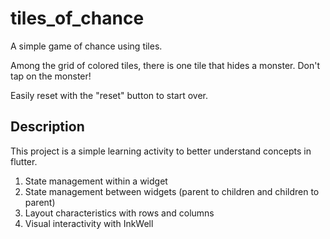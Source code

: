 # tiles_of_chance

A simple game of chance using tiles.

Among the grid of colored tiles, there is one tile that hides a monster. Don't tap on the monster!

Easily reset with the "reset" button to start over.

## Description

This project is a simple learning activity to better understand concepts in flutter.
1) State management within a widget
2) State management between widgets (parent to children and children to parent)
3) Layout characteristics with rows and columns
4) Visual interactivity with InkWell


